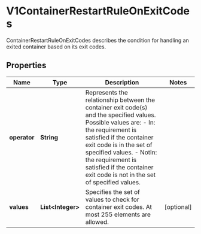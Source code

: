 

# V1ContainerRestartRuleOnExitCodes

ContainerRestartRuleOnExitCodes describes the condition for handling an exited container based on its exit codes.

## Properties

| Name | Type | Description | Notes |
|------------ | ------------- | ------------- | -------------|
|**operator** | **String** | Represents the relationship between the container exit code(s) and the specified values. Possible values are: - In: the requirement is satisfied if the container exit code is in the   set of specified values. - NotIn: the requirement is satisfied if the container exit code is   not in the set of specified values. |  |
|**values** | **List&lt;Integer&gt;** | Specifies the set of values to check for container exit codes. At most 255 elements are allowed. |  [optional] |



